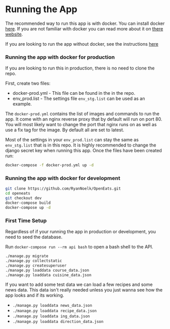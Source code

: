 # Running the App

The recommended way to run this app is with docker. You can install docker [here](https://www.docker.com/products/overview). If you are not familiar with docker you can read more about it on [there website](https://www.docker.com/what-docker).

If you are looking to run the app without docker, see the instructions [here](docs/Running_without_Docker.md)

### Running the app with docker for production

If you are looking to run this in production, there is no need to clone the repo.

First, create two files:
- docker-prod.yml - This file can be found in the in the repo.
- env_prod.list - The settings file `env_stg.list` can be used as an example.

The `docker-prod.yml` contains the list of images and commands to run the app. It come with an nginx reverse proxy that by default will run on port 80. You will most likely want to change the port that nginx runs on as well as use a fix tag for the image. By default all are set to latest.

Most of the settings in your `env_prod.list` can stay the same as `env_stg.list` that is in this repo. It is highly recommended to change the django secret key when running this app. Once the files have been created run:

```bash
docker-compose -f docker-prod.yml up -d
```

### Running the app with docker for development
```bash
git clone https://github.com/RyanNoelk/OpenEats.git
cd openeats
git checkout dev
docker-compose build
docker-compose up -d
```

### First Time Setup

Regardless of if your running the app in production or development, you need to seed the database.

Run `docker-compose run --rm api bash` to open a bash shell to the API.
```bash
./manage.py migrate
./manage.py collectstatic
./manage.py createsuperuser
./manage.py loaddata course_data.json
./manage.py loaddata cuisine_data.json
```

If you want to add some test data we can load a few recipes and some news data. This data isn't really needed unless you just wanna see how the app looks and if its working.
* `./manage.py loaddata news_data.json`
* `./manage.py loaddata recipe_data.json`
* `./manage.py loaddata ing_data.json`
* `./manage.py loaddata direction_data.json`
